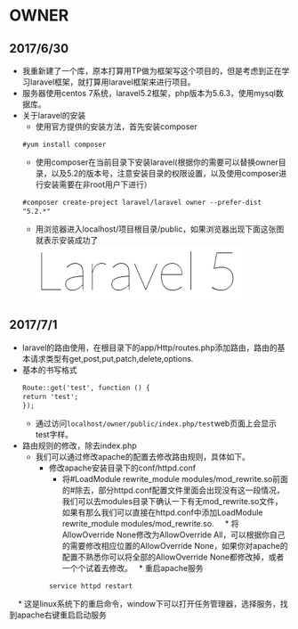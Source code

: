 # OWNER
## 2017/6/30
  * 我重新建了一个库，原本打算用TP做为框架写这个项目的，但是考虑到正在学习laravel框架，就打算用laravel框架来进行项目。
  * 服务器使用centos 7系统，laravel5.2框架，php版本为5.6.3，使用mysql数据库。
  * 关于laravel的安装
    * 使用官方提供的安装方法，首先安装composer
    ```
    #yum install composer
    ```
    * 使用composer在当前目录下安装laravel(根据你的需要可以替换owner目录，以及5.2的版本号，注意安装目录的权限设置，以及使用composer进行安装需要在非root用户下进行）
    ```
    #composer create-project laravel/laravel owner --prefer-dist "5.2.*"
    ```
    * 用浏览器进入localhost/项目根目录/public，如果浏览器出现下面这张图就表示安装成功了
    ![](https://github.com/FYKANG/owner/raw/master/githubIMG/laravelCheck.png)
## 2017/7/1
* laravel的路由使用，在根目录下的app/Http/routes.php添加路由，路由的基本请求类型有get,post,put,patch,delete,options.
* 基本的书写格式
  ```laravel
  Route::get('test', function () {
  return 'test';
  });
  ````
  * 通过访问`localhost/owner/public/index.php/test`web页面上会显示test字样。
* 路由规则的修改，除去index.php
	* 我们可以通过修改apache的配置去修改路由规则，具体如下。
		* 修改apache安装目录下的conf/httpd.conf
			* 将#LoadModule rewrite_module modules/mod_rewrite.so前面的#除去，部分httpd.conf配置文件里面会出现没有这一段情况，我们可以去modules目录下确认一下有无mod_rewrite.so文件，如果有那么我们可以直接在httpd.conf中添加LoadModule rewrite_module modules/mod_rewrite.so.
    		* 将AllowOverride None修改为AllowOverride All，可以根据你自己的需要修改相应位置的AllowOverride None，如果你对apache的配置不熟悉你可以将全部的AllowOverride None都修改掉，或者一个个试着去修改。
   		* 重启apache服务
    		```
    		service httpd restart
    		```
    		* 这是linux系统下的重启命令，window下可以打开任务管理器，选择服务，找到apache右键重启启动服务
